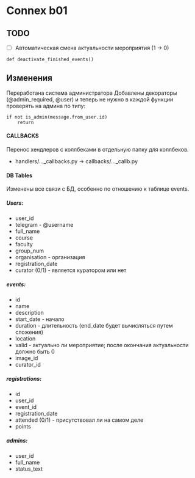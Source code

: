 # Connex b01

## TODO
- [ ] Автоматическая смена актуальности мероприятия (1 -> 0)
```
def deactivate_finished_events()
```

## Изменения
Переработана система администратора
Добавлены декораторы (@admin_required, @user) и теперь не нужно в каждой функции проверять на админа по типу:
```
if not is_admin(message.from_user.id)
    return
```
#### CALLBACKS
Перенос хендлеров с коллбеками в отдельную папку для коллбеков. 
- handlers/..._callbacks.py -> callbacks/..._callb.py

#### DB Tables
Изменены все связи с БД, особенно по отношению к таблице events.
##### Users:
- user_id
- telegram - @username
- full_name
- course
- faculty
- group_num
- organisation - организация
- registration_date
- curator (0/1) - является куратором или нет

##### events:
- id
- name
- description
- start_date - начало
- duration - длительность (end_date будет вычисляться путем сложения)
- location
- valid - актуально ли мероприятие; после окончания актуальности должно быть 0
- image_id
- curator_id

##### registrations:
- id
- user_id
- event_id
- registration_date
- attended (0/1) - присутствовал ли на самом деле
- points

##### admins:
- user_id
- full_name
- status_text
